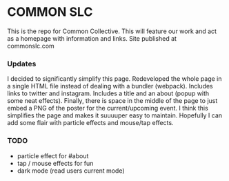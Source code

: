 # COMMON SLC
This is the repo for Common Collective. This will feature our work and act as a homepage with information and links. Site published at commonslc.com

### Updates
I decided to significantly simplify this page. Redeveloped the whole page in a single HTML file instead of dealing with a bundler (webpack). Includes links to twitter and instagram. Includes a title and an about (popup with some neat effects). Finally, there is space in the middle of the page to just embed a PNG of the poster for the current/upcoming event. I think this simplifies the page and makes it suuuuper easy to maintain. Hopefully I can add some flair with particle effects and mouse/tap effects.

### TODO
- particle effect for #about
- tap / mouse effects for fun
- dark mode (read users current mode)